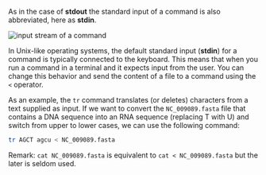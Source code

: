 <script>
import Quiz from "$components/Quiz.svelte";
import Execute from "$components/Execute.svelte";
</script>

As in the case of **stdout** the standard input  of a command is also abbreviated, here as **stdin**.

<img src="/data/linux_basics_session04/stream_in_out.png" style="max-width:100%" alt="input stream of a command">

In Unix-like operating systems, the default standard input (**stdin**) for a command is typically connected to the keyboard. This means that when you run a command in a terminal and it expects input from the user. You can change this behavior and send the content of a file to a command using the `<` operator.	
<!--
⚠️ Currently, the `<` operator is not supported in this course. We will change this as soon as possible but in the meantime the following commands do not work.
-->

As an example, the `tr` command translates (or deletes) characters from a text supplied as input. If we want to convert the `NC_009089.fasta` file that contains a DNA sequence into an RNA sequence (replacing T with U) and switch from upper to lower cases, we can use the following command:

```bash
tr AGCT agcu < NC_009089.fasta
```

Remark: `cat NC_009089.fasta` is equivalent to `cat < NC_009089.fasta` but the later is seldom used.

<!--
<img src="/data/linux_basics_session04/stream_infile_out.png" style="max-width:100%" alt="input stream of a command">
-->
